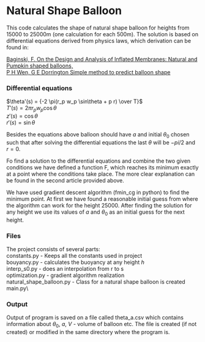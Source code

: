 # Natural Shape Balloon

This code calculates the shape of natural shape balloon for heights from 15000 to 25000m (one calculation for each 500m). The solution is based on differential equations derived from physics laws, which derivation can be found in:

[Baginski, F. On the Design and Analysis of Inflated Membranes: Natural and Pumpkin shaped balloons,](https://www.jstor.org/stable/4096199)\
[P H Wen, G E Dorrington Simple method to predict balloon shape](https://sci-hub.se/10.1243/09544100JAERO690)

### Differential equations
$\theta'(s) = {-2 \pi(r_p w_p \sin\theta + p r) \over T}$ \
$T'(s) = 2 \pi r_p w_p \cos\theta$ \
$z'(s) = \cos\theta$ \
$r'(s) = \sin\theta$ 

Besides the equations above balloon should have $a$ and initial $\theta_0$ chosen such that after solving the differential equations the last $\theta$ will be $-pi/2$ and $r = 0$.

Fo find a solution to the differential equations and combine the two given conditions we have defined a function F, which reaches its minimum exactly at a point where the conditions take place. The more clear explanation can be found in the second article provided above.

We have used gradient descent algorithm (fmin_cg in python) to find the minimum point. At first we have found a reasonable initial guess from where the algorithm can work for the height 25000. After finding the solution for any height we use its values of $a$ and $\theta_0$ as an initial guess for the next height.

### Files
The project consists of several parts:\
  constants.py - Keeps all the constants used in project\
  bouyancy.py - calculates the buoyancy at any height $h$\
  interp_s0.py - does an interpolation from r to s\
  optimization.py - gradient algorithm realization\
  natural_shape_balloon.py - Class for a natural shape balloon is created\
  main.py\

### Output
Output of program is saved on a file called theta_a.csv which contains information about $\theta_0$, $a$, $V$ - volume of balloon etc. The file is created (if not created) or modified in the same directory where the program is.
  
